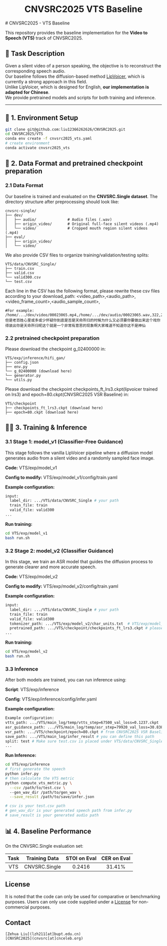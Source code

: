 <h1 align="center"> CNVSRC2025 VTS Baseline</h1>
# CNVSRC2025 - VTS Baseline

This repository provides the baseline implementation for the **Video to Speech (VTS)** track of CNVSRC2025.

## 🧠 Task Description

Given a silent video of a person speaking, the objective is to reconstruct the corresponding speech audio.  
Our baseline follows the diffusion-based method [LipVoicer](https://github.com/yochaiye/LipVoicer), which is currently a strong approach in this field.  
Unlike LipVoicer, which is designed for English, **our implementation is adapted for Chinese**.  
We provide pretrained models and scripts for both training and inference.

---

## 🔧 1. Environment Setup

```bash
git clone git@github.com:liu12366262626/CNVSRC2025.git
cd CNVSRC2025/VTS
conda env create -f cnvsrc2025_vts.yaml
# create environment
conda activate cnvsrc2025_vts
```

## 📁 2. Data Format and pretrained checkpoint preparation

### 2.1 Data Format

Our baseline is trained and evaluated on the **CNVSRC.Single dataset**. The directory structure after preprocessing should look like:
```
cnvsrc-single/
├── dev/
│   ├── audio/              # Audio files (.wav)
│   ├── origin_video/       # Original full-face silent videos (.mp4)
│   └── video/              # Cropped mouth region silent videos (.mp4)
├── eval/
│   ├── origin_video/
│   └── video/
```

We also provide CSV files to organize training/validation/testing splits:
```
VTS/data/CNVSRC_Single/
├── train.csv
├── valid.csv
└── valid300.csv
└── test.csv
```

Each line in the CSV has the following format, please rewrite these csv files according to your download_path:
<video_path>,<audio_path>,<video_frame_count>,<audio_sample_count>,<transcription>
```
#For example:
/home/.../dev/video/00023065.mp4,/home/.../dev/audio/00023065.wav,322,206080,但是老百姓心里或多或少怀疑你到底是否是天命所归的时候为什么又必须要你要做出来这个戏你得装出你是天命所归呢这个就是一个非常有意思的现象啊大家难道不知道你这不是神仙
```

### 2.2 pretrained checkpoint preparation
Please download the checkpoint g_02400000 in:
```
VTS/exp/inference/hifi_gan/
├── config.json
├── env.py
└── g_02400000 (download here)
└── generator.py
└── utils.py
```
Please download the checkpoint checkpoints_ft_lrs3.ckpt(lipvoicer trained on lrs3) and epoch=80.ckpt(CNVSRC2025 VSR Baseline) in:
```
VTS/checkpoint
├── checkpoints_ft_lrs3.ckpt (download here)
├── epoch=80.ckpt (download here)
```


## 🏋️‍♀️ 3. Training & Inference
### 3.1 Stage 1: model_v1 (Classifier-Free Guidance)
This stage follows the vanilla LipVoicer pipeline where a diffusion model generates audio from a silent video and a randomly sampled face image.

**Code:** VTS/exp/model_v1

**Config to modify:** VTS/exp/model_v1/config/train.yaml

**Example configuration:**
```bash
input:
  label_dir: .../VTS/data/CNVSRC_Single # your path
  train_file: train
  valid_file: valid300
...
```

**Run training:**
```bash
cd VTS/exp/model_v1
bash run.sh
```


### 3.2 Stage 2: model_v2 (Classifier Guidance)
In this stage, we train an ASR model that guides the diffusion process to generate clearer and more accurate speech.

**Code:** VTS/exp/model_v2

**Config to modify:** VTS/exp/model_v2/config/train.yaml

**Example configuration:**
```bash
input:
  label_dir: .../VTS/data/CNVSRC_Single # your path
  train_file: train
  valid_file: valid300
  tokenizer_path: .../VTS/exp/model_v2/char_units.txt  # VTS/exp/model_v2/char_units.txt
  pretrained_path: .../VTS/checkpoint/checkpoints_ft_lrs3.ckpt # please download this
...
```

**Run training:**
```bash
cd VTS/exp/model_v2
bash run.sh
```

### 3.3 Inference
After both models are trained, you can run inference using:

**Script**: VTS/exp/inference

**Config**: VTS/exp/inference/config/infer.yaml

**Example configuration:**
```bash
Example configuration:
vtts_path: .../VTS/main_log/temp/vtts_step=67500_val_loss=0.1237.ckpt  # trained model_v1
asr_guidance_path: .../VTS/main_log/temp/asr_step=79920_val_loss=30.8385.ckpt # trained model_v2
vsr_path: .../VTS/checkpoint/epoch=80.ckpt # from CNVSRC2025 VSR Baseline
save_path: .../VTS/main_log/infer_result # you can define this path
split: test # Make sure test.csv is placed under VTS/data/CNVSRC_Single
...
```
**Run Inference:**
```bash
cd VTS/exp/inference
# first generate the speech
python infer.py
# then calculate the VTS metric 
python compute_vts_metric.py \
  --csv /path/to/test.csv \ 
  --gen_wav_dir /path/to/gen_wav \
  --save_result /path/to/save/infer.json 

# csv is your test.csv path
# gen_wav_dir is your generated speech path from infer.py
# save_result is your generated audio path

```

## 📊 4. Baseline Performance
On the CNVSRC.Single evaluation set:

|          Task         |       Training Data           | STOI on Eval| CER on Eval |
|:---------------------:|:-----------------------------:|:-----------:|:-----------:|
|          VTS          |        CNVSRC.Single          |   0.2416    |    31.41%   |


## License

It is noted that the code can only be used for comparative or benchmarking purposes. Users can only use code supplied under a [License](./license) for non-commercial purposes.

## Contact

```
[Zehua Liu](lzh211[at]bupt.edu.cn)
[CNVSRC2025](cnvsrc[at]cnceleb.org)
```


